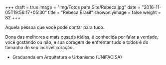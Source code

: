 +++
draft = true
image = "img/Fotos para Site/Rebeca.jpg"
date = "2016-11-05T19:56:17+05:30"
title = "Rebeca Brasil"
showonlyimage = false
weight = 82
+++

<!--more-->
Aquela pessoa que você pode contar para tudo.

Dona das melhores e mais ousada idéias, é conhecida por falar a verdade, você gostando ou não, e sua coragem de enfrentar tudo e todos é do tamanho do seu incrível coração.


* Graduanda em Arquitetura e Urbanismo (UNIFACISA)
